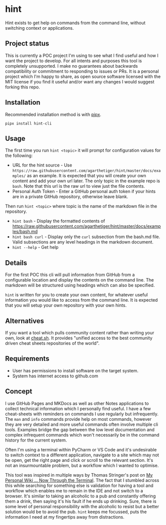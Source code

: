 # hint

Hint exists to get help on commands from the command line, without switching context or applications. 

## Project status

This is currently a POC project I'm using to see what I find useful and how I want the project to develop. For all intents and purposes this tool is completely unsupported. I make no guarantees about backwards compatibility or commitment to responding to issues or PRs. It is a personal project which I'm happy to share, as open source software licensed with the MIT license if you find it useful and/or want any changes I would suggest forking this repo.    

## Installation

Recommended installation method is with [pipx](https://pipxproject.github.io/pipx/).

`pipx install hint-cli`

## Usage

The first time you run `hint <topic>` it will prompt for configuration values for the following:

* URL for the hint source - Use `https://raw.githubusercontent.com/agarthetiger/hint/master/docs/examples/` as an example. It is expected that you will create your own content and add your own url later. The only topic in the example repo is `bash`. Note that this url is the raw url to view just the file contents.
* Personal Auth Token - Enter a GitHub personal auth token if your hints are in a private GitHub repository, otherwise leave blank. 

Then run `hint <topic>` where topic is the name of the markdown file in the repository. 

* `hint bash` - Display the formatted contents of https://raw.githubusercontent.com/agarthetiger/hint/master/docs/examples/bash.md 
* `hint bash curl` - Display only the `curl` subsection from the bash.md file. Valid subsections are any level headings in the markdown document. 
* `hint --help` - Get help

## Details

For the first POC this cli will pull information from GitHub from a configurable location and display the contents on the command line. The markdown will be structured using headings which can also be specified. 

`hint` is written for you to create your own content, for whatever useful information you would like to access from the command line. It is expected that you will setup your own repository with your own hints.    

## Alternatives

If you want a tool which pulls community content rather than writing your own, look at [cheat.sh](https://github.com/chubin/cheat.sh). It provides "unified access to the best community driven cheat sheets repositories of the world".  

## Requirements

* User has permissions to install software on the target system.
* System has internet access to github.com

## Concept

I use GitHub Pages and MKDocs as well as other Notes applications to collect technical information which I personally find useful. I have a few cheat-sheets with reminders on commands I use regularly but infrequently. The `man` and `info` commands provide help on most commands, however they are very detailed and more useful commands often involve multiple cli tools. Examples bridge the gap between the low level documentation and complex infrequent commands which won't necessarily be in the command history for the current system. 

Often I'm using a terminal within PyCharm or VS Code and it's undesirable to switch context to a different application, navigate to a site which may not be open, get the right page and click or scroll to the relevant section. It's not an insurmountable problem, but a workflow which I wanted to optimise. 

This tool was inspired in multiple ways by Thomas Stringer's post on [My Personal Wiki … Now Through the Terminal](https://medium.com/@trstringer/my-personal-wiki-now-through-the-terminal-689794e07b42). The fact that I stumbled across this while searching for something else is validation for having a tool and workflow which enables me to remain in the IDE and not switch to a browser. It's similar to taking an alcoholic to a pub and constantly offering them a drink, then saying it's his fault if he ends up drinking. Sure, there is some level of personal responsibility with the alcoholic to resist but a better solution would be to avoid the pub. `hint` keeps me focussed, puts the information I need at my fingertips away from distractions. 

